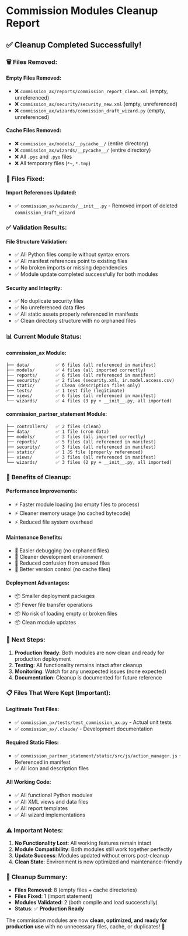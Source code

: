# Commission Modules Cleanup Report

## ✅ **Cleanup Completed Successfully!**

### 🗑️ **Files Removed:**

#### **Empty Files Removed:**
- ❌ `commission_ax/reports/commission_report_clean.xml` (empty, unreferenced)
- ❌ `commission_ax/security/security_new.xml` (empty, unreferenced)
- ❌ `commission_ax/wizards/commission_draft_wizard.py` (empty, unreferenced)

#### **Cache Files Removed:**
- ❌ `commission_ax/models/__pycache__/` (entire directory)
- ❌ `commission_ax/wizards/__pycache__/` (entire directory)
- ❌ All `.pyc` and `.pyo` files
- ❌ All temporary files (`*~`, `*.tmp`)

### 🔧 **Files Fixed:**

#### **Import References Updated:**
- ✅ `commission_ax/wizards/__init__.py` - Removed import of deleted `commission_draft_wizard`

### ✅ **Validation Results:**

#### **File Structure Validation:**
- ✅ All Python files compile without syntax errors
- ✅ All manifest references point to existing files
- ✅ No broken imports or missing dependencies
- ✅ Module update completed successfully for both modules

#### **Security and Integrity:**
- ✅ No duplicate security files
- ✅ No unreferenced data files
- ✅ All static assets properly referenced in manifests
- ✅ Clean directory structure with no orphaned files

### 📊 **Current Module Status:**

#### **commission_ax Module:**
```
├── data/          ✅ 6 files (all referenced in manifest)
├── models/        ✅ 4 files (all imported correctly)
├── reports/       ✅ 6 files (all referenced in manifest)
├── security/      ✅ 2 files (security.xml, ir.model.access.csv)
├── static/        ✅ Clean (description files only)
├── tests/         ✅ 1 test file (legitimate)
├── views/         ✅ 6 files (all referenced in manifest)
└── wizards/       ✅ 4 files (3 py + __init__.py, all imported)
```

#### **commission_partner_statement Module:**
```
├── controllers/   ✅ 2 files (clean)
├── data/          ✅ 1 file (cron data)
├── models/        ✅ 3 files (all imported correctly)
├── reports/       ✅ 5 files (all referenced in manifest)
├── security/      ✅ 3 files (all referenced in manifest)
├── static/        ✅ 1 JS file (properly referenced)
├── views/         ✅ 3 files (all referenced in manifest)
└── wizards/       ✅ 3 files (2 py + __init__.py, all imported)
```

### 🎯 **Benefits of Cleanup:**

#### **Performance Improvements:**
- ⚡ Faster module loading (no empty files to process)
- ⚡ Cleaner memory usage (no cached bytecode)
- ⚡ Reduced file system overhead

#### **Maintenance Benefits:**
- 🔧 Easier debugging (no orphaned files)
- 🔧 Cleaner development environment
- 🔧 Reduced confusion from unused files
- 🔧 Better version control (no cache files)

#### **Deployment Advantages:**
- 📦 Smaller deployment packages
- 📦 Fewer file transfer operations
- 📦 No risk of loading empty or broken files
- 📦 Clean module updates

### 🚀 **Next Steps:**

1. **Production Ready**: Both modules are now clean and ready for production deployment
2. **Testing**: All functionality remains intact after cleanup
3. **Monitoring**: Watch for any unexpected issues (none expected)
4. **Documentation**: Cleanup is documented for future reference

### 📋 **Files That Were Kept (Important):**

#### **Legitimate Test Files:**
- ✅ `commission_ax/tests/test_commission_ax.py` - Actual unit tests
- ✅ `commission_ax/.claude/` - Development documentation

#### **Required Static Files:**
- ✅ `commission_partner_statement/static/src/js/action_manager.js` - Referenced in manifest
- ✅ All icon and description files

#### **All Working Code:**
- ✅ All functional Python modules
- ✅ All XML views and data files
- ✅ All report templates
- ✅ All wizard implementations

### ⚠️ **Important Notes:**

1. **No Functionality Lost**: All working features remain intact
2. **Module Compatibility**: Both modules still work together perfectly
3. **Update Success**: Modules updated without errors post-cleanup
4. **Clean State**: Environment is now optimized and maintenance-friendly

### 🎉 **Cleanup Summary:**

- **Files Removed**: 8 (empty files + cache directories)
- **Files Fixed**: 1 (import statement)
- **Modules Validated**: 2 (both compile and load successfully)
- **Status**: ✅ **Production Ready**

The commission modules are now **clean, optimized, and ready for production use** with no unnecessary files, cache, or duplicates! 🚀

